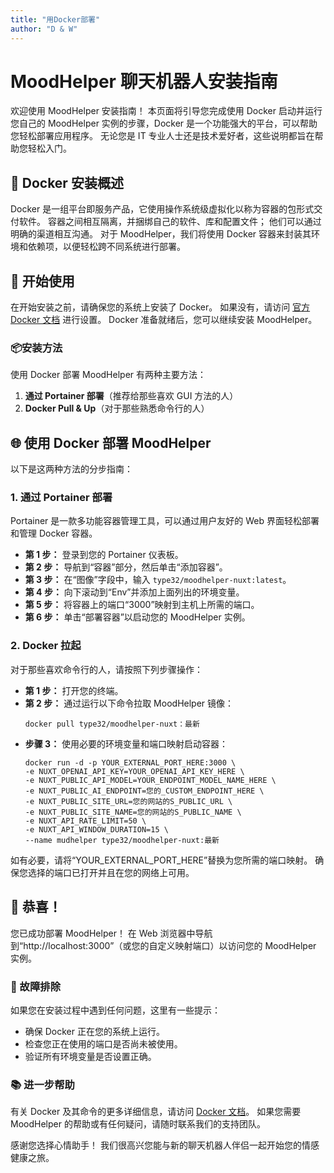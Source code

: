 ```yaml
---
title: "用Docker部署"
author: "D & W"
---
```


# MoodHelper 聊天机器人安装指南

欢迎使用 MoodHelper 安装指南！ 本页面将引导您完成使用 Docker 启动并运行您自己的 MoodHelper 实例的步骤，Docker 是一个功能强大的平台，可以帮助您轻松部署应用程序。 无论您是 IT 专业人士还是技术爱好者，这些说明都旨在帮助您轻松入门。

## 🐳 Docker 安装概述

Docker 是一组平台即服务产品，它使用操作系统级虚拟化以称为容器的包形式交付软件。 容器之间相互隔离，并捆绑自己的软件、库和配置文件； 他们可以通过明确的渠道相互沟通。 对于 MoodHelper，我们将使用 Docker 容器来封装其环境和依赖项，以便轻松跨不同系统进行部署。

## 🚀 开始使用

在开始安装之前，请确保您的系统上安装了 Docker。 如果没有，请访问 [官方 Docker 文档](https://docs.docker.com/get-docker/) 进行设置。 Docker 准备就绪后，您可以继续安装 MoodHelper。

### 📦安装方法

使用 Docker 部署 MoodHelper 有两种主要方法：

1. **通过 Portainer 部署**（推荐给那些喜欢 GUI 方法的人）
2. **Docker Pull & Up**（对于那些熟悉命令行的人）

## 🌐 使用 Docker 部署 MoodHelper

以下是这两种方法的分步指南：

### 1. 通过 Portainer 部署

Portainer 是一款多功能容器管理工具，可以通过用户友好的 Web 界面轻松部署和管理 Docker 容器。

- **第 1 步：** 登录到您的 Portainer 仪表板。
- **第 2 步：** 导航到“容器”部分，然后单击“添加容器”。
- **第 3 步：** 在“图像”字段中，输入 `type32/moodhelper-nuxt:latest`。
- **第 4 步：** 向下滚动到“Env”并添加上面列出的环境变量。
- **第 5 步：** 将容器上的端口“3000”映射到主机上所需的端口。
- **第 6 步：** 单击“部署容器”以启动您的 MoodHelper 实例。

### 2. Docker 拉起

对于那些喜欢命令行的人，请按照下列步骤操作：

- **第 1 步：** 打开您的终端。
- **第 2 步：** 通过运行以下命令拉取 MoodHelper 镜像：
   ````
   docker pull type32/moodhelper-nuxt：最新
   ````
- **步骤 3：** 使用必要的环境变量和端口映射启动容器：
   ````
   docker run -d -p YOUR_EXTERNAL_PORT_HERE:3000 \
   -e NUXT_OPENAI_API_KEY=YOUR_OPENAI_API_KEY_HERE \
   -e NUXT_PUBLIC_API_MODEL=YOUR_ENDPOINT_MODEL_NAME_HERE \
   -e NUXT_PUBLIC_AI_ENDPOINT=您的_CUSTOM_ENDPOINT_HERE \
   -e NUXT_PUBLIC_SITE_URL=您的网站的S_PUBLIC_URL \
   -e NUXT_PUBLIC_SITE_NAME=您的网站的S_PUBLIC_NAME \
   -e NUXT_API_RATE_LIMIT=50 \
   -e NUXT_API_WINDOW_DURATION=15 \
   --name mudhelper type32/moodhelper-nuxt:最新
   ````

如有必要，请将“YOUR_EXTERNAL_PORT_HERE”替换为您所需的端口映射。 确保您选择的端口已打开并且在您的网络上可用。

## 🎉 恭喜！

您已成功部署 MoodHelper！ 在 Web 浏览器中导航到“http://localhost:3000”（或您的自定义映射端口）以访问您的 MoodHelper 实例。

### 🔧 故障排除

如果您在安装过程中遇到任何问题，这里有一些提示：
- 确保 Docker 正在您的系统上运行。
- 检查您正在使用的端口是否尚未被使用。
- 验证所有环境变量是否设置正确。

### 📚 进一步帮助

有关 Docker 及其命令的更多详细信息，请访问 [Docker 文档](https://docs.docker.com/)。 如果您需要 MoodHelper 的帮助或有任何疑问，请随时联系我们的支持团队。

感谢您选择心情助手！ 我们很高兴您能与新的聊天机器人伴侣一起开始您的情感健康之旅。